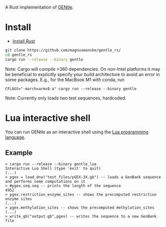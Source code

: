 A Rust implementation of [GENtle](https://github.com/GENtle-persons/gentle-m).

# Install
- [Install Rust](https://www.rust-lang.org/tools/install)
```bash
git clone https://github.com/magnusmanske/gentle_rs/
cd gentle_rs
cargo run --release --binary gentle
```
Note: Cargo will compile >360 dependencies.
On non-Intel platforms it may be beneficial to explicitly specify
your build architecture to avoid an error in some packages.
E.g., for the MacBook M1 with conda, run
```[bash]
CFLAGS="-march=armv8-a" cargo run --release --binary gentle
```
Note: Currently only loads two test sequences, hardcoded.

# Lua interactive shell
You can run GENtle as an interactive shell using the [Lua programming language](https://www.lua.org/).

## Example
```
> cargo run --release --binary gentle_lua
Interactive Lua Shell (type 'exit' to quit)
(...)
> pgex = load_dna("test_files/pGEX-3X.gb") -- loads a GenBank sequence and performs some computations on it
> #pgex.seq.seq -- prints the length of the sequence
4952
> pgex.restriction_enzyme_sites -- shows the precomputed restriction enzyme sites
(...)
> pgex.methylation_sites -- shows the precomputed methylation_sites
(...)
> write_gb("output.gb",pgex) -- writes the sequence to a new GenBank file
```
